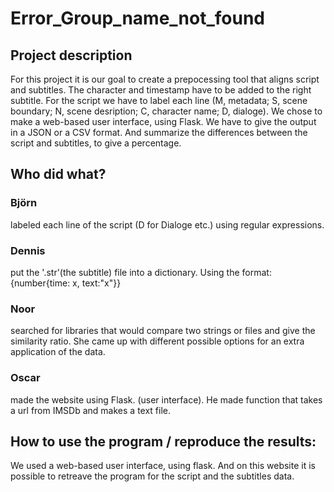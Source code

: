 # Error_Group_name_not_found

## Project description
For this project it is our goal to create a prepocessing tool that aligns script and subtitles. The character and timestamp have to be added to the right subtitle. For the script we have to label each line (M, metadata; S, scene boundary; N, scene desription; C, character name; D, dialoge). 
We chose to make a web-based user interface, using Flask.
We have to give the output in a JSON or a CSV format.
And summarize the differences between the script and subtitles, to give a percentage.

## Who did what? 

### Björn 
labeled each line of the script (D for Dialoge etc.) 
using regular expressions.

### Dennis 
put the '.str'(the subtitle)  file into a dictionary.
Using the format: {number{time: x, text:"x"}}

### Noor 
searched for libraries that would compare two strings
or files and give the similarity ratio.
She came up with different possible options for an extra
application of the data.

### Oscar 
made the website using Flask. (user interface).
He made function that takes a url from IMSDb and makes a text file.

## How to use the program / reproduce the results: 
We used a web-based user interface, using flask. 
And on this website it is possible to retreave the program for the script and the subtitles data.
